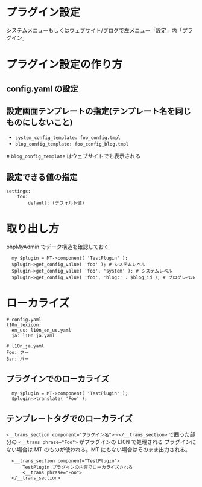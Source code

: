 # プラグイン設定

システムメニューもしくはウェブサイト/ブログで左メニュー「設定」内「プラグイン」

# プラグイン設定の作り方

## config.yaml の設定

## 設定画面テンプレートの指定(テンプレート名を同じものにしないこと)

- `system_config_template: foo_config.tmpl`
- `blog_config_template: foo_config_blog.tmpl`

※ `blog_config_template` はウェブサイトでも表示される

## 設定できる値の指定

```
settings:
    foo:
        default: (デフォルト値)
```

# 取り出し方

phpMyAdmin でデータ構造を確認しておく

```
  my $plugin = MT->component( 'TestPlugin' );
  $plugin->get_config_value( 'foo' ); # システムレベル
  $plugin->get_config_value( 'foo', 'system' ); # システムレベル
  $plugin->get_config_value( 'foo', 'blog:' . $blog_id ); # ブログレベル
```

# ローカライズ

```
# config.yaml
l10n_lexicon:
  en_us: l10n_en_us.yaml
  ja: l10n_ja.yaml
```

```
# l10n_ja.yaml
Foo: フー
Bar: バー
```


## プラグインでのローカライズ

```
  my $plugin = MT->component( 'TestPlugin' );
  $plugin->translate( 'Foo' );
```

## テンプレートタグでのローカライズ

`<__trans_section component="プラグイン名">〜</__trans_section>` で囲った部分の `<__trans phrase="Foo">` がプラグインの L10N で処理される
プラグインにない場合は MT のものが使われる。MT にもない場合はそのまま出力される。

```
  <__trans_section component="TestPlugin">
      TestPlugin プラグインの内容でローカライズされる
      <__trans phrase="Foo">
  </__trans_section>
```
